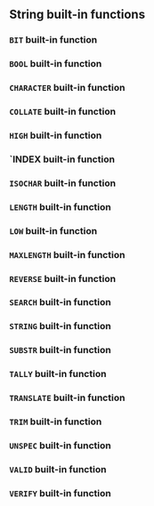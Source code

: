 ## String built-in functions

### `BIT` built-in function

### `BOOL` built-in function

### `CHARACTER` built-in function

### `COLLATE` built-in function

### `HIGH` built-in function

### `INDEX built-in function

### `ISOCHAR` built-in function

### `LENGTH` built-in function

### `LOW` built-in function

### `MAXLENGTH` built-in function

### `REVERSE` built-in function

### `SEARCH` built-in function

### `STRING` built-in function

### `SUBSTR` built-in function

### `TALLY` built-in function

### `TRANSLATE` built-in function

### `TRIM` built-in function

### `UNSPEC` built-in function

### `VALID` built-in function

### `VERIFY` built-in function
